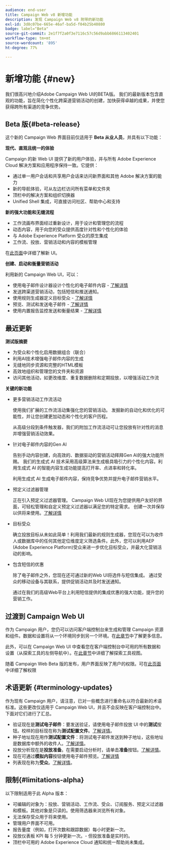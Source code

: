 ```yaml
---
audience: end-user
title: Campaign Web v8 新增功能
description: 发现 Campaign Web v8 附带的新功能
exl-id: 3d8c07be-665e-46af-ba5d-f04b25b40880
badge: label="Beta"
source-git-commit: 2e1f7f2a0f3e7116c57c56d9abb6866113402401
workflow-type: tm+mt
source-wordcount: '895'
ht-degree: 77%

---
```



# 新增功能 {#new}


我们很高兴地介绍Adobe Campaign Web UI的BETA版。 我们的最新版本包含直观的功能，旨在简化个性化跨渠道营销活动的创建，加快获得卓越的成果，并使您获得跨所有渠道的竞争优势。

## Beta 版{#beta-release}

这个新的 Campaign Web 界面目前仅适用于 **Beta 从业人员**，并具有以下功能：

**现代、直观且统一的体验**

Campaign 的新 Web UI 提供了新的用户体验，并与所有 Adobe Experience Cloud 解决方案和应用程序保持一致。它提供：

* 通过单一用户会话和共享用户会话来访问新界面和其他 Adobe 解决方案的能力
* 新的导航体验，可从左边栏访问所有菜单和文件夹
* 顶栏中的解决方案和组织切换器
* Unified Shell 集成，可直接访问社区、帮助中心和支持

**新的强大功能和无缝流程**

* 工作流画布界面经过重新设计，用于设计和管理您的流程
* 动态内容，用于向您的受众提供高度针对性和个性化的体验
* 与 Adobe Experience Platform 受众的原生集成
* 工作流、投放、营销活动和内容的模板管理

在[此页面](../get-started/user-interface.md)中详细了解新 UI。

**创建、启动和衡量营销活动**

利用新的 Campaign Web UI，可以：

* 使用电子邮件设计器设计个性化的电子邮件内容 - [了解详情](../content/edit-content.md)
* 发送跨渠道营销活动，包括短信和推送通知。
* 使用规则生成器定义目标受众 - [了解详情](../audience/about-audiences.md)
* 预览、测试和发送电子邮件 - [了解详情](../monitor/prepare-send.md)
* 使用内置报告监控发送和衡量结果 - [了解详情](../reporting/delivery-reports.md)


## 最近更新

**测试版摘要**

* 为受众和个性化启用数据组合（联合）
* 利用AI技术增强电子邮件内容的生成
* 无缝地同步资源和完整的HTML模板
* 高效地组织和管理您的文件夹和资源
* 访问其他活动，如更改维度、重复数据删除和定期投放，以增强活动工作流

**关键的新功能**

* 更多营销活动工作流活动

  使用我们扩展的工作流活动集强化您的营销活动。 发掘新的自动化和优化的可能性，并让您创建更加动态和个性化的客户历程。

  从高级分段到条件触发器，我们的附加工作流活动可让您投放有针对性的消息并增强营销活动效果。

* 针对电子邮件内容的Gen AI

  告别手动内容创建，向高效的、数据驱动的营销活动拜拜Gen AI的强大功能所赐。  我们的生成式 AI 技术采用高级算法来生成极具吸引力的个性化内容。利用生成式 AI 的智能内容生成功能提高打开率、点进率和转化率。

  利用生成式 AI 生成电子邮件内容，保持竞争优势并提升电子邮件营销水平。


* 预定义过滤器管理

  正在引入预定义过滤器管理。 Campaign Web UI现在为您提供用户友好的界面，可轻松管理和自定义预定义过滤器以满足您的特定需求。 创建一次并保存以供将来使用。[了解详情](predefined-filters.md)


* 目标受众

  确立投放目标从未如此简单！利用我们最新的规则生成器，您现在可以为收件人或数据库中的任何其他定位维度定义筛选条件。此外，您可以利用AEP (Adobe Experience Platform)受众来进一步优化目标受众，并最大化营销活动的影响。

* 包含短信的优惠

  除了电子邮件之外，您现在还可通过新的Web UI将选件与短信集成。 通过受众的移动设备与其联系，提供促销活动并及时发送通知。

  通过在我们的高级Web平台上利用短信提供的集成优惠的强大功能，提升您的营销工作。

<!--
* Adobe Experience Manager (AEM) Integration
    
    With our AEM integration extended to web UI, you can easily manage assets and synchronize full HTML templates, empowering you to create captivating digital experiences without any hassle. 
    
    Elevate and streamline your content management capabilities on the web UI with this integration to boost productivity.
-->


## 过渡到 Campaign Web UI

作为 Campaign 用户，您仍可以访问客户端控制台来生成和管理 Campaign 资源和组件。数据和设置将从一个环境同步到另一个环境。在[此章节](../get-started/get-started.md#about-campaign-client-consoleac-client)中了解更多信息。

此外，可以在 Campaign Web UI 中查看您在客户端控制台中可用的所有数据和设置（从探索工具的左侧导航中）。在[此章节](../get-started/user-interface.md#explorer-user-interface-explorer)中详细了解探索工具视图。

随着 Campaign Web Beta 版的发布，用户界面反映了用户的权限。可在[此页面](../get-started/permissions.md)中详细了解权限

## 术语更新 {#terminology-updates}

作为现有 Campaign 用户，请注意，已对一些概念进行重命名以符合最新的术语标准。这些更改仅适用于 Campaign Web UI，并且不会反映在客户端控制台中。下面对它们进行了汇总。

* 验证现在是&#x200B;**测试电子邮件**：要发送验证，请使用电子邮件投放 UI 中的&#x200B;**测试**&#x200B;按钮。校样的目标现在称为&#x200B;**测试配置文件**。[了解详情](../preview-test/test-deliveries.md)。
* 种子地址现在用作&#x200B;**测试配置文件**：将测试电子邮件发送到种子地址，这些地址是数据库中额外的收件人。[了解详情](../preview-test/test-deliveries.md)。
* 投放分析现在是&#x200B;**投放准备**。在需要启动分析时，请单击&#x200B;**准备**&#x200B;按钮。[了解详情](../monitor/prepare-send.md)。
* 现在可通过&#x200B;**模拟内容**&#x200B;按钮使用电子邮件预览。[了解详情](../preview-test/preview-test.md)
* 列表现在称为&#x200B;**受众**。[了解详情](../audience/about-audiences.md)。

## 限制{#limitations-alpha}

以下限制适用于此 Alpha 版本：

* 可编辑的对象为：投放、营销活动、工作流、受众、订阅服务、预定义过滤器和模板。其他对象是只读的。使用筛选器来浏览所有对象。
* 无法保存受众用于将来使用。
* 管理用户界面不可用。
* 报告量度（例如，打开次数和跟踪数据）每小时更新一次。
* 投放仪表板 KPI 每 5 分钟更新一次。- 但投放准备是实时的。
* 顶栏中可用的 Adobe Experience Cloud 通知和统一帮助尚未集成。

